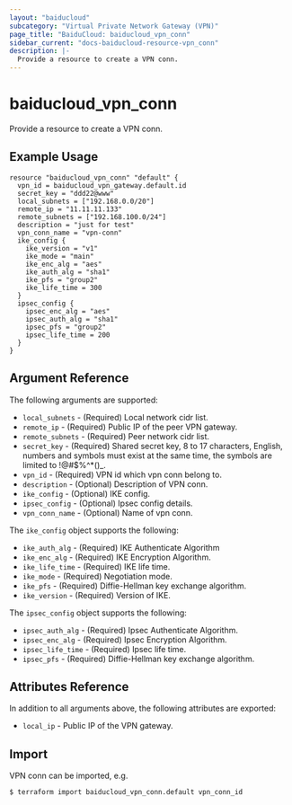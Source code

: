 ```yaml
---
layout: "baiducloud"
subcategory: "Virtual Private Network Gateway (VPN)"
page_title: "BaiduCloud: baiducloud_vpn_conn"
sidebar_current: "docs-baiducloud-resource-vpn_conn"
description: |-
  Provide a resource to create a VPN conn.
---
```


# baiducloud_vpn_conn

Provide a resource to create a VPN conn.

## Example Usage

```hcl
resource "baiducloud_vpn_conn" "default" {
  vpn_id = baiducloud_vpn_gateway.default.id
  secret_key = "ddd22@www"
  local_subnets = ["192.168.0.0/20"]
  remote_ip = "11.11.11.133"
  remote_subnets = ["192.168.100.0/24"]
  description = "just for test"
  vpn_conn_name = "vpn-conn"
  ike_config {
    ike_version = "v1"
    ike_mode = "main"
    ike_enc_alg = "aes"
    ike_auth_alg = "sha1"
    ike_pfs = "group2"
    ike_life_time = 300
  }
  ipsec_config {
    ipsec_enc_alg = "aes"
    ipsec_auth_alg = "sha1"
    ipsec_pfs = "group2"
    ipsec_life_time = 200
  }
}
```

## Argument Reference

The following arguments are supported:

* `local_subnets` - (Required) Local network cidr list.
* `remote_ip` - (Required) Public IP of the peer VPN gateway.
* `remote_subnets` - (Required) Peer network cidr list.
* `secret_key` - (Required) Shared secret key, 8 to 17 characters, English, numbers and symbols must exist at the same time, the symbols are limited to !@#$%^*()_.
* `vpn_id` - (Required) VPN id which vpn conn belong to.
* `description` - (Optional) Description of VPN conn.
* `ike_config` - (Optional) IKE config.
* `ipsec_config` - (Optional) Ipsec config details.
* `vpn_conn_name` - (Optional) Name of vpn conn.

The `ike_config` object supports the following:

* `ike_auth_alg` - (Required) IKE Authenticate Algorithm
* `ike_enc_alg` - (Required) IKE Encryption Algorithm.
* `ike_life_time` - (Required) IKE life time.
* `ike_mode` - (Required) Negotiation mode.
* `ike_pfs` - (Required) Diffie-Hellman key exchange algorithm.
* `ike_version` - (Required) Version of IKE.

The `ipsec_config` object supports the following:

* `ipsec_auth_alg` - (Required) Ipsec Authenticate Algorithm.
* `ipsec_enc_alg` - (Required) Ipsec Encryption Algorithm.
* `ipsec_life_time` - (Required) Ipsec life time.
* `ipsec_pfs` - (Required) Diffie-Hellman key exchange algorithm.

## Attributes Reference

In addition to all arguments above, the following attributes are exported:

* `local_ip` - Public IP of the VPN gateway.


## Import

VPN conn can be imported, e.g.

```hcl
$ terraform import baiducloud_vpn_conn.default vpn_conn_id
```


